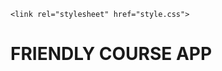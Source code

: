 <!DOCTYPE html>
<html lang="en">
<head>
    <meta charset="UTF-8">
    <meta name="viewport" content="width=device-width, initial-scale=1.0">
  
    <link rel="stylesheet" href="style.css">
</head>
<body>
    <div class="main">
      <h1>FRIENDLY COURSE APP</h1>
    </div>
</body>
</html>
